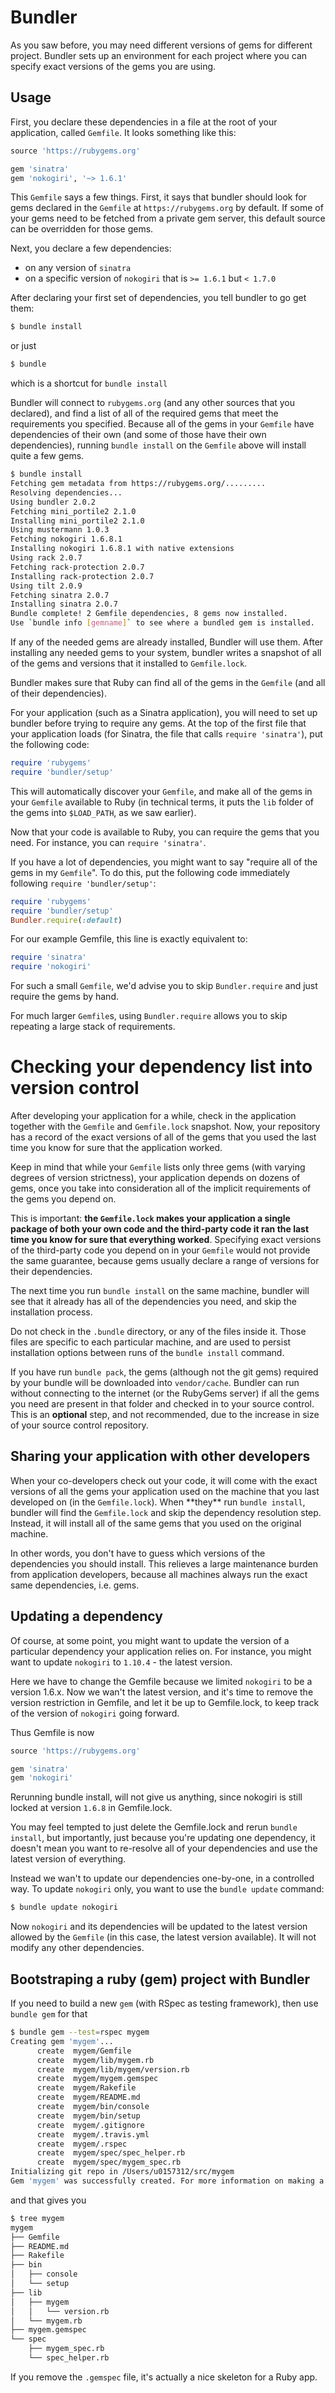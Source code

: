 # Bundler

As you saw before, you may need different versions of gems for different project. Bundler sets up an environment for each project where you can specify exact versions of the gems you are using.

## Usage
First, you declare these dependencies in a file at the root of your application, called `Gemfile`. It looks something like this:

```ruby
source 'https://rubygems.org'

gem 'sinatra'
gem 'nokogiri', '~> 1.6.1'
```

This `Gemfile` says a few things. First, it says that bundler should look for gems declared in the `Gemfile` at `https://rubygems.org` by default. If some of your gems need to be fetched from a private gem server, this default source can be overridden for those gems.

Next, you declare a few dependencies:

- on any version of `sinatra`
- on a specific version of `nokogiri` that is `>= 1.6.1` but `< 1.7.0`

After declaring your first set of dependencies, you tell bundler to go get them:

```bash
$ bundle install
```

or just

```bash
$ bundle
```

which is a shortcut for `bundle install`

Bundler will connect to `rubygems.org` (and any other sources that you declared), and find a list of all of the required gems that meet the requirements you specified. Because all of the gems in your `Gemfile` have dependencies of their own (and some of those have their own dependencies), running `bundle install` on the `Gemfile` above will install quite a few gems.

```bash
$ bundle install
Fetching gem metadata from https://rubygems.org/.........
Resolving dependencies...
Using bundler 2.0.2
Fetching mini_portile2 2.1.0
Installing mini_portile2 2.1.0
Using mustermann 1.0.3
Fetching nokogiri 1.6.8.1
Installing nokogiri 1.6.8.1 with native extensions
Using rack 2.0.7
Fetching rack-protection 2.0.7
Installing rack-protection 2.0.7
Using tilt 2.0.9
Fetching sinatra 2.0.7
Installing sinatra 2.0.7
Bundle complete! 2 Gemfile dependencies, 8 gems now installed.
Use `bundle info [gemname]` to see where a bundled gem is installed.
```

If any of the needed gems are already installed, Bundler will use them. After installing any needed gems to your system, bundler writes a snapshot of all of the gems and versions that it installed to `Gemfile.lock`.

Bundler makes sure that Ruby can find all of the gems in the `Gemfile` (and all of their dependencies).

For your application (such as a Sinatra application), you will need to set up bundler before trying to require any gems. At the top of the first file that your application loads (for Sinatra, the file that calls `require 'sinatra'`), put the following code:

```ruby
require 'rubygems'
require 'bundler/setup'
```

This will automatically discover your `Gemfile`, and make all of the gems in your `Gemfile` available to Ruby (in technical terms, it puts the `lib` folder of the gems  into `$LOAD_PATH`, as we saw earlier).

Now that your code is available to Ruby, you can require the gems that you need. For instance, you can `require 'sinatra'`.

If you have a lot of dependencies, you might want to say "require all of the gems in my `Gemfile`". To do this, put the following code immediately following `require 'bundler/setup'`:

```ruby
require 'rubygems'
require 'bundler/setup'
Bundler.require(:default)
```

For our example Gemfile, this line is exactly equivalent to:

```ruby
require 'sinatra'
require 'nokogiri'
```

For such a small `Gemfile`, we'd advise you to skip `Bundler.require` and just require the gems by hand.

For much larger `Gemfile`s, using `Bundler.require` allows you to skip repeating a large stack of requirements.


# Checking your dependency list into version control

After developing your application for a while, check in the application together with the `Gemfile` and `Gemfile.lock` snapshot. Now, your repository has a record of the exact versions of all of the gems that you used the last time you know for sure that the application worked.

Keep in mind that while your `Gemfile` lists only three gems (with varying degrees of version strictness), your application depends on dozens of gems, once you take into consideration all of the implicit requirements of the gems you depend on.

This is important: **the `Gemfile.lock` makes your application a single package of both your own code and the third-party code it ran the last time you know for sure that everything worked**. Specifying exact versions of the third-party code you depend on in your `Gemfile` would not provide the same guarantee, because gems usually declare a range of versions for their dependencies.

The next time you run `bundle install` on the same machine, bundler will see that it already has all of the dependencies you need, and skip the installation process.

Do not check in the `.bundle` directory, or any of the files inside it. Those files are specific to each particular machine, and are used to persist installation options between runs of the `bundle install` command.

If you have run `bundle pack`, the gems (although not the git gems) required by your bundle will be downloaded into `vendor/cache`. Bundler can run without connecting to the internet (or the RubyGems server) if all the gems you need are present in that folder and checked in to your source control. This is an **optional** step, and not recommended, due to the increase in size of your source control repository.

## Sharing your application with other developers

When your co-developers check out your code, it will come with the exact versions of all the gems your application used on the machine that you last developed on (in the `Gemfile.lock`). When \*\*they\*\* run `bundle install`, bundler will find the `Gemfile.lock` and skip the dependency resolution step. Instead, it will install all of the same gems that you used on the original machine.

In other words, you don't have to guess which versions of the dependencies you should install. This relieves a large maintenance burden from application developers, because all machines always run the exact same dependencies, i.e. gems.

## Updating a dependency

Of course, at some point, you might want to update the version of a particular dependency your application relies on. For instance, you might want to update `nokogiri` to `1.10.4` - the latest version.

Here we have to change the Gemfile because we limited `nokogiri` to be a version 1.6.x. Now we wan't the latest version, and it's time to remove the version restriction in Gemfile, and let it be up to Gemfile.lock, to keep track of the version of `nokogiri` going forward.

Thus Gemfile is now

```ruby
source 'https://rubygems.org'

gem 'sinatra'
gem 'nokogiri'
```

Rerunning bundle install, will not give us anything, since nokogiri is still locked at version `1.6.8` in Gemfile.lock.

You may feel tempted to just delete the Gemfile.lock and rerun `bundle install`, but importantly, just because you're updating one dependency, it doesn't mean you want to re-resolve all of your dependencies and use the latest version of everything.

Instead we wan't to update our dependencies one-by-one, in a controlled way. To update `nokogiri` only, you want to use the `bundle update` command:

```bash
$ bundle update nokogiri
```

Now `nokogiri` and its dependencies will be updated to the latest version allowed by the `Gemfile` (in this case, the latest version available). It will not modify any other dependencies.

## Bootstraping a ruby (gem) project with Bundler

If you need to build a new `gem` (with RSpec as testing framework), then use `bundle gem` for that

```bash
$ bundle gem --test=rspec mygem
Creating gem 'mygem'...
      create  mygem/Gemfile
      create  mygem/lib/mygem.rb
      create  mygem/lib/mygem/version.rb
      create  mygem/mygem.gemspec
      create  mygem/Rakefile
      create  mygem/README.md
      create  mygem/bin/console
      create  mygem/bin/setup
      create  mygem/.gitignore
      create  mygem/.travis.yml
      create  mygem/.rspec
      create  mygem/spec/spec_helper.rb
      create  mygem/spec/mygem_spec.rb
Initializing git repo in /Users/u0157312/src/mygem
Gem 'mygem' was successfully created. For more information on making a RubyGem visit https://bundler.io/guides/creating_gem.html
```

and that gives you

```bash
$ tree mygem
mygem
├── Gemfile
├── README.md
├── Rakefile
├── bin
│   ├── console
│   └── setup
├── lib
│   ├── mygem
│   │   └── version.rb
│   └── mygem.rb
├── mygem.gemspec
└── spec
    ├── mygem_spec.rb
    └── spec_helper.rb
```

If you remove the `.gemspec` file, it's actually a nice skeleton for a Ruby app.
